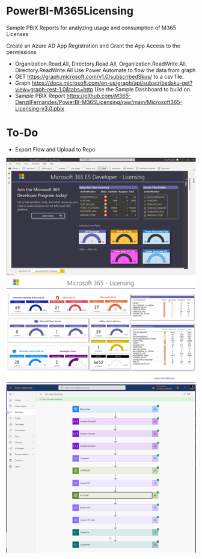 # PowerBI-M365Licensing
Sample PBIX Reports for analyzing usage and consumption of M365 Licenses

Create an Azure AD App Registration and Grant the App Access to the permissions 
* Organization.Read.All, Directory.Read.All, Organization.ReadWrite.All, Directory.ReadWrite.All
Use Power Automate to flow the data from graph 
* GET https://graph.microsoft.com/v1.0/subscribedSkus/ to a csv file.
* Graph https://docs.microsoft.com/en-us/graph/api/subscribedsku-get?view=graph-rest-1.0&tabs=http
Use the Sample Dashboard to build on. 
* Sample PBIX Report https://github.com/M365-DenzilFernandes/PowerBI-M365Licensing/raw/main/Microsoft365-Licensing-v3.0.pbix

# To-Do
* Export Flow and Upload to Repo

<img src="https://github.com/M365-DenzilFernandes/PowerBI-M365Licensing/blob/main/PowerBI-M365Licensing-2.png"  style="max-width:100%;">

<img src="https://github.com/M365-DenzilFernandes/PowerBI-M365Licensing/blob/main/PowerBI-M365Licensing.png"  style="max-width:100%;">

<img src="https://github.com/M365-DenzilFernandes/PowerBI-M365Licensing/blob/main/PowerBI-M365Licensing-3.png"  style="max-width:100%;">
